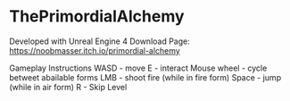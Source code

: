 # ThePrimordialAlchemy

Developed with Unreal Engine 4
Download Page: https://noobmasser.itch.io/primordial-alchemy

Gameplay Instructions
WASD - move
E - interact
Mouse wheel - cycle betweet abailable forms
LMB - shoot fire (while in fire form)
Space - jump (while in air form)
R - Skip Level
